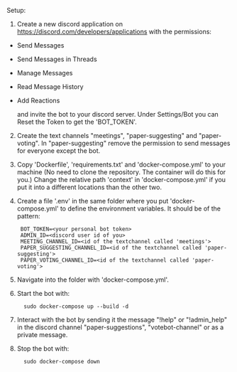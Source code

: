 Setup:

1. Create a new discord application on https://discord.com/developers/applications
   with the permissions: 

 - Send Messages
 - Send Messages in Threads
 - Manage Messages
 - Read Message History
 - Add Reactions

   and invite the bot to your discord server.
   Under Settings/Bot you can Reset the Token to get the 'BOT_TOKEN'.

2. Create the text channels "meetings", "paper-suggesting" and "paper-voting". In "paper-suggesting" remove the permission to send messages for everyone except the bot.

1. Copy 'Dockerfile', 'requirements.txt' and 'docker-compose.yml' to your machine (No need to clone the repository. The container will do this for you.)
Change the relative path 'context' in 'docker-compose.yml' if you put it into a different locations than the other two. 

1. Create a file '.env' in the same folder where you put 'docker-compose.yml' to define the environment variables.
It should be of the pattern:
    
        BOT_TOKEN=<your personal bot token>
        ADMIN_ID=<discord user id of you>
        MEETING_CHANNEL_ID=<id of the textchannel called 'meetings'>
        PAPER_SUGGESTING_CHANNEL_ID=<id of the textchannel called 'paper-suggesting'>
        PAPER_VOTING_CHANNEL_ID=<id of the textchannel called 'paper-voting'>

1. Navigate into the folder with 'docker-compose.yml'.

1. Start the bot with:

         sudo docker-compose up --build -d

1. Interact with the bot by sending it the message "!help" or "!admin_help" in the discord channel 
"paper-suggestions", "votebot-channel" or as a private message.

1. Stop the bot with:
    
         sudo docker-compose down

